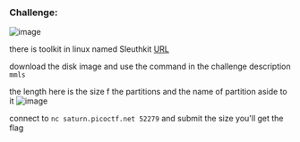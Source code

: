 ### Challenge:
![image](https://user-images.githubusercontent.com/95076839/175832442-e4d77df8-647d-42a7-a033-53c7f13583c7.png)

there is toolkit in linux named Sleuthkit <a href='https://www.kali.org/tools/sleuthkit/'>URL</a>

download the disk image and use the command in the challenge description ```mmls``` 

the length here is the size f the partitions and the name of partition aside to it
![image](https://user-images.githubusercontent.com/95076839/175832595-11bb3171-ff08-4128-a6fc-813f840bc2a9.png)

connect to ``` nc saturn.picoctf.net 52279 ``` and submit the size you'll get the flag
